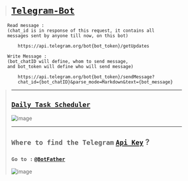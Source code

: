 ># [`Telegram-Bot`](https://imvickykumar999.github.io/Telegram-Bot/)

        Read message : 
        (chat_id is in response of this request, it contains all 
        messages sent by anyone till now, on this bot)

            https://api.telegram.org/bot{bot_token}/getUpdates

        Write Message : 
        (bot_chatID will define, whom to send message, 
        and bot_token will define who will send message)

            https://api.telegram.org/bot{bot_token}/sendMessage?
            chat_id={bot_chatID}&parse_mode=Markdown&text={bot_message}

>---------------
>
>## [`Daily Task Scheduler`](https://www.pythonanywhere.com/user/imvickykumar999/tasks_tab/)
>
>![image](https://user-images.githubusercontent.com/50515418/236386341-7501297c-a659-4cb3-b964-e0fe3aeece4f.png)
>
>------------
>
>## `Where to find the Telegram` [`Api Key`](https://stackoverflow.com/questions/43291868/where-to-find-the-telegram-api-key) ?
>
>### `Go to :` [`@BotFather`](https://t.me/BotFather)
>
>![image](https://user-images.githubusercontent.com/50515418/236387792-b1be0376-b938-4ab5-9f82-c8e3526d808c.png)
>
